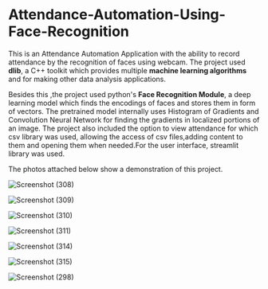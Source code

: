 # Attendance-Automation-Using-Face-Recognition

This is an Attendance Automation Application with the ability to record attendance by the recognition of faces using webcam.
The project used **dlib**, a C++ toolkit which provides multiple **machine learning algorithms** and for making other data analysis applications.

Besides this ,the project used python's **Face Recognition Module**, a deep learning model which finds the encodings of faces and stores them in form of vectors.
The pretrained model internally uses Histogram of Gradients and Convolution Neural Network for finding the gradients in localized portions of an image.
The project also included the option to view attendance for which csv library was used, allowing the access of csv files,adding content to them and opening them when needed.For the user interface, streamlit library was used.

The photos attached below show a demonstration of this project.

![Screenshot (308)](https://github.com/user-attachments/assets/0bcb37bc-e561-4e4c-923b-2e0874f3394d)

![Screenshot (309)](https://github.com/user-attachments/assets/f67d5203-ccfe-47b2-aa77-1367a7ab7af7)

![Screenshot (310)](https://github.com/user-attachments/assets/674ce01d-38ee-40be-a5b3-d3b68298dfe2)

![Screenshot (311)](https://github.com/user-attachments/assets/3a5afcaa-4158-4d51-baa4-aa4d3f86b748)

![Screenshot (314)](https://github.com/user-attachments/assets/c7a16bcd-9145-4b38-8465-830e3d23ae47)

![Screenshot (315)](https://github.com/user-attachments/assets/a73b33f7-acfe-48a4-8673-0e8a5e0400e1)

![Screenshot (298)](https://github.com/user-attachments/assets/4d471243-c392-45b4-963a-84f90b42d090)

